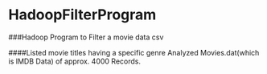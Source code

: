 # HadoopFilterProgram
###Hadoop Program to Filter a movie data csv

####Listed movie titles having a specific genre
Analyzed Movies.dat(which is IMDB Data) of approx. 4000 Records.
